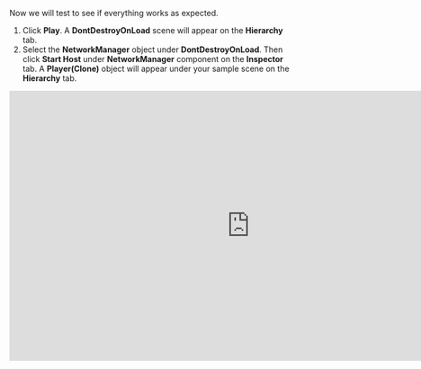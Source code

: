 Now we will test to see if everything works as expected.

1. Click **Play**. A **DontDestroyOnLoad** scene will appear on the **Hierarchy** tab.
1. Select the **NetworkManager** object under **DontDestroyOnLoad**. Then click **Start Host** under **NetworkManager** component on the **Inspector** tab. A **Player(Clone)** object will appear under your sample scene on the **Hierarchy** tab.

<iframe src="https://www.youtube.com/embed/iLb00icvRMs?playlist=iLb00icvRMs&loop=1&&autoplay=0&controls=1&showinfo=0&mute=1"   width="854px"
        height="480px" className="video-container" frameborder="0" position="relative" allow="accelerometer; autoplay; loop; playlist; clipboard-write; encrypted-media; gyroscope; picture-in-picture"  allowfullscreen=""></iframe>